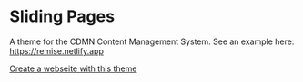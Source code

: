 # Sliding Pages

A theme for the CDMN Content Management System. See an example here: https://remise.netlify.app

[Create a webseite with this theme](https://cms.cdmn.de/sites/new?theme=sliding_pages)
